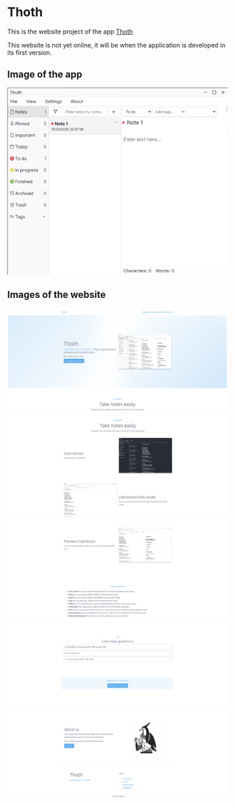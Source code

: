 # Thoth 

This is the website project of the app [Thoth](https://github.com/MiKL-B/thoth)

This website is not yet online, it will be when the application is developed in its first version.

## Image of the app
![Image of the app Thoth](public/thoth_app.png)

## Images of the website
![Image 1 of the website Thoth](public/thoth_website_01.png)
![Image 2 of the website Thoth](public/thoth_website_02.png)
![Image 3 of the website Thoth](public/thoth_website_03.png)
![Image 4 of the website Thoth](public/thoth_website_04.png)
![Image 5 of the website Thoth](public/thoth_website_05.png)

